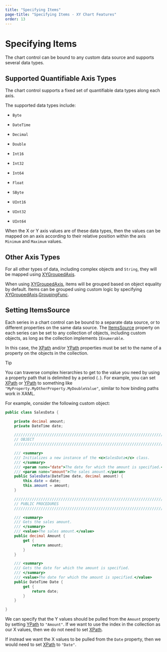 ```yaml
---
title: "Specifying Items"
page-title: "Specifying Items - XY Chart Features"
order: 13
---
```

# Specifying Items

The chart control can be bound to any custom data source and supports several data types.

## Supported Quantifiable Axis Types

The chart control supports a fixed set of quantifiable data types along each axis.

The supported data types include:

- `Byte`

- `DateTime`

- `Decimal`

- `Double`

- `Int16`

- `Int32`

- `Int64`

- `Float`

- `SByte`

- `UInt16`

- `UInt32`

- `UInt64`

When the X or Y axis values are of these data types, then the values can be mapped on an axis according to their relative position within the axis `Minimum` and `Maximum` values.

## Other Axis Types

For all other types of data, including complex objects and `String`, they will be mapped using [XYGroupedAxis](xref:@ActiproUIRoot.Controls.Charts.XYGroupedAxis).

When using [XYGroupedAxis](xref:@ActiproUIRoot.Controls.Charts.XYGroupedAxis), items will be grouped based on object equality by default. Items can be grouped using custom logic by specifying [XYGroupedAxis](xref:@ActiproUIRoot.Controls.Charts.XYGroupedAxis).[GroupingFunc](xref:@ActiproUIRoot.Controls.Charts.XYGroupedAxis.GroupingFunc).

## Setting ItemsSource

Each series in a chart control can be bound to a separate data source, or to different properties on the same data source.  The [ItemsSource](xref:@ActiproUIRoot.Controls.Charts.Primitives.SeriesBase.ItemsSource) property on each series can be set to any collection of objects, including custom objects, as long as the collection implements `IEnumerable`.

In this case, the [XPath](xref:@ActiproUIRoot.Controls.Charts.Primitives.XYSeriesBase.XPath) and/or [YPath](xref:@ActiproUIRoot.Controls.Charts.Primitives.XYSeriesBase.YPath) properties must be set to the name of a property on the objects in the collection.

> [!TIP]
> You can traverse complex hierarchies to get to the value you need by using a property path that is delimited by a period (`.`).  For example, you can set [XPath](xref:@ActiproUIRoot.Controls.Charts.Primitives.XYSeriesBase.XPath) or [YPath](xref:@ActiproUIRoot.Controls.Charts.Primitives.XYSeriesBase.YPath) to something like `"MyProperty.MyOtherProperty.MyDoubleValue"`, similar to how binding paths work in XAML.

For example, consider the following custom object:

```csharp
public class SalesData {

	private decimal amount;
	private DateTime date;

	/////////////////////////////////////////////////////////////////////////////////////////////////////
	// OBJECT
	/////////////////////////////////////////////////////////////////////////////////////////////////////

	/// <summary>
	/// Initializes a new instance of the <c>SalesData</c> class.
	/// </summary>
	/// <param name="date">The date for which the amount is specified.</param>
	/// <param name="amount">The sales amount.</param>
	public SalesData(DateTime date, decimal amount) {
		this.date = date;
		this.amount = amount;
	}

	/////////////////////////////////////////////////////////////////////////////////////////////////////
	// PUBLIC PROCEDURES
	/////////////////////////////////////////////////////////////////////////////////////////////////////

	/// <summary>
	/// Gets the sales amount.
	/// </summary>
	/// <value>The sales amount.</value>
	public decimal Amount {
		get {
			return amount;
		}
	}

	/// <summary>
	/// Gets the date for which the amount is specified.
	/// </summary>
	/// <value>The date for which the amount is specified.</value>
	public DateTime Date {
		get {
			return date;
		}
	}

}
```

We can specify that the Y values should be pulled from the `Amount` property by setting [YPath](xref:@ActiproUIRoot.Controls.Charts.Primitives.XYSeriesBase.YPath) to `"Amount"`.  If we want to use the index in the collection as our X values, then we do not need to set [XPath](xref:@ActiproUIRoot.Controls.Charts.Primitives.XYSeriesBase.XPath).

If instead we want the X values to be pulled from the `Date` property, then we would need to set [XPath](xref:@ActiproUIRoot.Controls.Charts.Primitives.XYSeriesBase.XPath) to `"Date"`.
